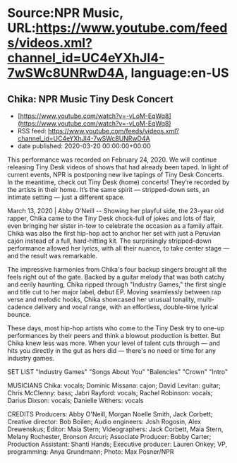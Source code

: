 # Source:NPR Music, URL:https://www.youtube.com/feeds/videos.xml?channel_id=UC4eYXhJI4-7wSWc8UNRwD4A, language:en-US

## Chika: NPR Music Tiny Desk Concert
 - [https://www.youtube.com/watch?v=-vLoM-EqWq8](https://www.youtube.com/watch?v=-vLoM-EqWq8)
 - RSS feed: https://www.youtube.com/feeds/videos.xml?channel_id=UC4eYXhJI4-7wSWc8UNRwD4A
 - date published: 2020-03-20 00:00:00+00:00

This performance was recorded on February 24, 2020. We will continue releasing Tiny Desk videos of shows that had already been taped. In light of current events, NPR is postponing new live tapings of Tiny Desk Concerts. In the meantime, check out Tiny Desk (home) concerts! They’re recorded by the artists in their home. It’s the same spirit — stripped-down sets, an intimate setting — just a different space.

March 13, 2020 | Abby O'Neill -- Showing her playful side, the 23-year old rapper, Chika came to the Tiny Desk chock-full of jokes and lots of flair, even bringing her sister in-tow to celebrate the occasion as a family affair. Chika was also the first hip-hop act to anchor her set with just a Peruvian cajón instead of a full, hard-hitting kit. The surprisingly stripped-down performance allowed her lyrics, with all their nuance, to take center stage — and the result was remarkable.

The impressive harmonies from Chika's four backup singers brought all the feels right out of the gate. Backed by a guitar melody that was both catchy and eerily haunting, Chika ripped through "Industry Games," the first single and title cut to her major label, debut EP. Moving seamlessly between rap verse and melodic hooks, Chika showcased her unusual tonality, multi-cadence delivery and vocal range, with an effortless, double-time lyrical bounce.

These days, most hip-hop artists who come to the Tiny Desk try to one-up performances by their peers and think a blowout production is better. But Chika knew less was more. When your level of talent cuts through — and hits you directly in the gut as hers did — there's no need or time for any industry games.

SET LIST
"Industry Games"
"Songs About You"
"Balencies"
"Crown"
"Intro"

MUSICIANS
Chika: vocals; Dominic Missana: cajon; David Levitan: guitar; Chris McClenny: bass; Jabri Rayford: vocals; Rachel Robinson: vocals; Darius Dixson: vocals; Danielle Withers: vocals

CREDITS
Producers: Abby O'Neill, Morgan Noelle Smith, Jack Corbett; Creative director: Bob Boilen; Audio engineers: Josh Rogosin, Alex Drewenskus; Editor: Maia Stern; Videographers: Jack Corbett, Maia Stern, Melany Rochester, Bronson Arcuri; Associate Producer: Bobby Carter; Production Assistant: Shanti Hands; Executive producer: Lauren Onkey; VP, programming: Anya Grundmann; Photo: Max Posner/NPR

